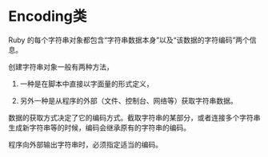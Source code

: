 # Encoding类

[](https://static.kancloud.cn/imxieke/ruby-base/107307)

Ruby 的每个字符串对象都包含“字符串数据本身”以及“该数据的字符编码”两个信息。

创建字符串对象一般有两种方法，

1. 一种是在脚本中直接以字面量的形式定义，

2. 另外一种是从程序的外部（文件、控制台、网络等）获取字符串数据。

数据的获取方式决定了它的编码方式。截取字符串的某部分，或者连接多个字符串生成新字符串等的时候，编码会继承原有的字符串的编码。

程序向外部输出字符串时，必须指定适当的编码。




